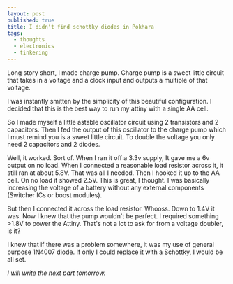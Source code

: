 ```yaml
---
layout: post
published: true
title: I didn't find schottky diodes in Pokhara
tags:
  - thoughts
  - electronics
  - tinkering
---
```

Long story short, I made charge pump. Charge pump is a sweet little circuit that takes in a voltage and a clock input and outputs a multiple of that voltage.

I was instantly smitten by the simplicity of this beautiful configuration. I decided that this is the best way to run my attiny with a single AA cell. 

So I made myself a little astable oscillator circuit using 2 transistors and 2 capacitors. Then I fed the output of this oscillator to the charge pump which I must remind you is a sweet little circuit. To double the voltage you only need 2 capacitors and 2 diodes.

Well, it worked. Sort of. When I ran it off a 3.3v supply, It gave me a 6v output on no load. When I connected a reasonable load resistor across it, it still ran at about 5.8V. That was all I needed. Then I hooked it up to the AA cell. On no load it showed 2.5V. This is great, I thought. I was basically increasing the voltage of a battery without any external components (Switcher ICs or boost modules).

But then I connected it across the load resistor. Whooss. Down to 1.4V it was. Now I knew that the pump wouldn't be perfect. I required something >1.8V to power the Attiny. That's not a lot to ask for from a voltage doubler, is it?

I knew that if there was a problem somewhere, it was my use of general purpose 1N4007 diode. If only I could replace it with a Schottky, I would be all set.

*I will write the next part tomorrow.*
